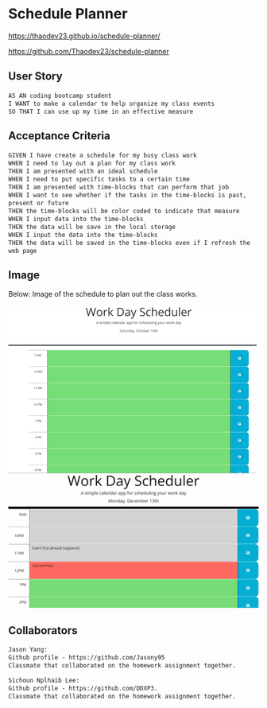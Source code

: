 # Schedule Planner

https://thaodev23.github.io/schedule-planner/

https://github.com/Thaodev23/schedule-planner

## User Story

```
AS AN coding bootcamp student
I WANT to make a calendar to help organize my class events
SO THAT I can use up my time in an effective measure
```

## Acceptance Criteria

```
GIVEN I have create a schedule for my busy class work
WHEN I need to lay out a plan for my class work
THEN I am presented with an ideal schedule 
WHEN I need to put specific tasks to a certain time
THEN I am presented with time-blocks that can perform that job
WHEN I want to see whether if the tasks in the time-blocks is past, present or future
THEN the time-blocks will be color coded to indicate that measure
WHEN I input data into the time-blocks
THEN the data will be save in the local storage
WHEN I input the data into the time-blocks
THEN the data will be saved in the time-blocks even if I refresh the web page

```

## Image

Below: Image of the schedule to plan out the class works.

![Alt text](pic1.png)
![schedule](./Assets/05-third-party-apis-homework-demo.gif)

## Collaborators

```
Jason Yang:
Github profile - https://github.com/Jasony95
Classmate that collaborated on the homework assignment together.
 ```

```
Sichoun Nplhaib Lee:
Github profile - https://github.com/DDXP3.
Classmate that collaborated on the homework assignment together.
```
